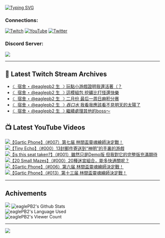 <!--### Hello people, I'm EaglePB2 - The one who building something for fun 👋
Thank you for standby for this profile.   
The purpose of this profile is coming soon.   
You may come back later, as you wish if this readme.md is updated.   -->

<a href="https://git.io/typing-svg"><img src="https://readme-typing-svg.herokuapp.com?font=Fira+Code&duration=1000&pause=5000&vCenter=true&random=false&width=500&lines=%F0%9F%91%8B+Hello+Everyone%2C+I'm+EaglePB2.;%F0%9F%99%87+Thank+you+for+stopping+by+my+profile.+;%F0%9F%94%AD+%3D%3D%3D%3D+%F0%9F%94%AD;%F0%9F%91%8B+%E4%BD%A0%E5%A5%BD%EF%BC%8C%E6%AD%A1%E8%BF%8E%E4%BE%86%E5%88%B0%E6%88%91%E7%9A%84%E4%BB%A3%E7%A2%BC%E5%BA%AB%E3%80%82;%F0%9F%99%87+%E6%84%9F%E8%AC%9D%E5%89%8D%E4%BE%86%E5%8F%83%E8%A7%80%E5%B0%8F%E5%B1%8B+owo~" alt="Typing SVG" /></a>

### Connections:

[![Twitch](https://img.shields.io/badge/Twitch-9347FF?style=flat-square&logo=twitch&logoColor=white)](https://www.twitch.tv/eaglepb2)
[![YouTube](https://img.shields.io/badge/YouTube-%23FF0000.svg?style=flat-square&logo=YouTube&logoColor=white)](https://www.youtube.com/eaglepb2)
[![Twitter](https://img.shields.io/badge/Twitter-%231DA1F2.svg?style=flat-square&logo=Twitter&logoColor=white)](https://twitter.com/eaglepb2)

### Discord Server:

[![](https://invidget.switchblade.xyz/qKrub9b?theme=dark&language=ch)](https://discord.gg/qKrub9b)

---

## 👾 Latest Twitch Stream Archives
<!-- TWITCH:START -->
- [☾ 宿舍 ⋆ @eaglepb2 生 ☽ 玩點小游戲證明我還活著（？](https://www.twitch.tv/videos/2395896833)
- [☾ 宿舍 ⋆ @eaglepb2 生 ☽ 這模組包 挖礦比打怪還快樂](https://www.twitch.tv/videos/2391651743)
- [☾ 宿舍 ⋆ @eaglepb2 生 ☽ 二月份 最后一周日麻积分赛](https://www.twitch.tv/videos/2391569467)
- [☾ 宿舍 ⋆ @eaglepb2 生 ☽ *吞口水* 我看我應該看不見明天的太陽了](https://www.twitch.tv/videos/2388076843)
- [☾ 宿舍 ⋆ @eaglepb2 生 ☽ 繼續處理其他的boss～](https://www.twitch.tv/videos/2387121800)
<!-- TWITCH:END -->



## 📺 Latest YouTube Videos
<!-- YOUTUBE:START -->
<!-- YOUTUBE:END -->

<!-- BEGIN YOUTUBE-CARDS -->
<a href="https://www.youtube.com/watch?v=L7VWW7LlN68">
  <picture>
    <source media="(prefers-color-scheme: dark)" srcset="https://ytcards.demolab.com/?id=L7VWW7LlN68&title=%E3%80%90Gartic+Phone%E3%80%91%EF%BC%88%23007%EF%BC%89%E7%AC%AC%E4%B8%83%E5%B1%8A+%E6%9E%97%E9%96%93%E7%9B%83%E9%9D%88%E9%AD%82%E7%B9%AA%E5%B8%AB%E6%B1%BA%E5%AE%9A%E6%88%B0%EF%BC%81&lang=zh&timestamp=1741066935&background_color=%230d1117&title_color=%23ffffff&stats_color=%23dedede&max_title_lines=1&width=250&border_radius=5&duration=11400">
    <img src="https://ytcards.demolab.com/?id=L7VWW7LlN68&title=%E3%80%90Gartic+Phone%E3%80%91%EF%BC%88%23007%EF%BC%89%E7%AC%AC%E4%B8%83%E5%B1%8A+%E6%9E%97%E9%96%93%E7%9B%83%E9%9D%88%E9%AD%82%E7%B9%AA%E5%B8%AB%E6%B1%BA%E5%AE%9A%E6%88%B0%EF%BC%81&lang=zh&timestamp=1741066935&background_color=%23ffffff&title_color=%2324292f&stats_color=%2357606a&max_title_lines=1&width=250&border_radius=5&duration=11400" alt="【Gartic Phone】（#007）第七届 林間盃靈魂繪師決定戰！" title="【Gartic Phone】（#007）第七届 林間盃靈魂繪師決定戰！">
  </picture>
</a>
<a href="https://www.youtube.com/watch?v=t9OGTAe2-B4">
  <picture>
    <source media="(prefers-color-scheme: dark)" srcset="https://ytcards.demolab.com/?id=t9OGTAe2-B4&title=%E3%80%90Tiny+Echo%E3%80%91%EF%BC%88%23000%EF%BC%8913%E5%B0%81%E9%83%B5%E4%BB%B6%E5%AF%84%E9%80%81%E5%88%B0%E2%80%9C%E7%A5%9E%E6%98%8E%E2%80%9D%E7%9A%84%E6%89%8B%E8%A3%8F%E7%9A%84%E6%B8%B8%E6%88%B2&lang=zh&timestamp=1741041565&background_color=%230d1117&title_color=%23ffffff&stats_color=%23dedede&max_title_lines=1&width=250&border_radius=5&duration=3883">
    <img src="https://ytcards.demolab.com/?id=t9OGTAe2-B4&title=%E3%80%90Tiny+Echo%E3%80%91%EF%BC%88%23000%EF%BC%8913%E5%B0%81%E9%83%B5%E4%BB%B6%E5%AF%84%E9%80%81%E5%88%B0%E2%80%9C%E7%A5%9E%E6%98%8E%E2%80%9D%E7%9A%84%E6%89%8B%E8%A3%8F%E7%9A%84%E6%B8%B8%E6%88%B2&lang=zh&timestamp=1741041565&background_color=%23ffffff&title_color=%2324292f&stats_color=%2357606a&max_title_lines=1&width=250&border_radius=5&duration=3883" alt="【Tiny Echo】（#000）13封郵件寄送到“神明”的手裏的游戲" title="【Tiny Echo】（#000）13封郵件寄送到“神明”的手裏的游戲">
  </picture>
</a>
<a href="https://www.youtube.com/watch?v=ceucGWPshLo">
  <picture>
    <source media="(prefers-color-scheme: dark)" srcset="https://ytcards.demolab.com/?id=ceucGWPshLo&title=%E3%80%90is+this+seat+taken%3F%E3%80%91%EF%BC%88%23001%EF%BC%89%E9%9B%96%E7%84%B6%E5%8F%AA%E6%98%AFDemo%E7%89%88+%E4%BD%86%E6%88%91%E5%B0%8D%E5%AE%83%E7%9A%84%E5%AE%8C%E6%95%B4%E7%89%88%E5%85%85%E6%BB%BF%E6%9C%9F%E5%BE%85&lang=zh&timestamp=1741036786&background_color=%230d1117&title_color=%23ffffff&stats_color=%23dedede&max_title_lines=1&width=250&border_radius=5&duration=1192">
    <img src="https://ytcards.demolab.com/?id=ceucGWPshLo&title=%E3%80%90is+this+seat+taken%3F%E3%80%91%EF%BC%88%23001%EF%BC%89%E9%9B%96%E7%84%B6%E5%8F%AA%E6%98%AFDemo%E7%89%88+%E4%BD%86%E6%88%91%E5%B0%8D%E5%AE%83%E7%9A%84%E5%AE%8C%E6%95%B4%E7%89%88%E5%85%85%E6%BB%BF%E6%9C%9F%E5%BE%85&lang=zh&timestamp=1741036786&background_color=%23ffffff&title_color=%2324292f&stats_color=%2357606a&max_title_lines=1&width=250&border_radius=5&duration=1192" alt="【is this seat taken?】（#001）雖然只是Demo版 但我對它的完整版充滿期待" title="【is this seat taken?】（#001）雖然只是Demo版 但我對它的完整版充滿期待">
  </picture>
</a>
<a href="https://www.youtube.com/watch?v=UxrbTl_2-DU">
  <picture>
    <source media="(prefers-color-scheme: dark)" srcset="https://ytcards.demolab.com/?id=UxrbTl_2-DU&title=%E3%80%9020+Small+Mazes%E3%80%91%EF%BC%88%23000%EF%BC%8920%E7%A8%AE%E8%BF%B7%E5%AE%AE%E7%B5%84%E5%90%88%EF%BC%8C%E8%83%BD%E5%A4%9A%E5%BF%AB%E9%80%9A%E9%97%9C%E5%91%A2%EF%BC%9F&lang=zh&timestamp=1741035489&background_color=%230d1117&title_color=%23ffffff&stats_color=%23dedede&max_title_lines=1&width=250&border_radius=5&duration=1450">
    <img src="https://ytcards.demolab.com/?id=UxrbTl_2-DU&title=%E3%80%9020+Small+Mazes%E3%80%91%EF%BC%88%23000%EF%BC%8920%E7%A8%AE%E8%BF%B7%E5%AE%AE%E7%B5%84%E5%90%88%EF%BC%8C%E8%83%BD%E5%A4%9A%E5%BF%AB%E9%80%9A%E9%97%9C%E5%91%A2%EF%BC%9F&lang=zh&timestamp=1741035489&background_color=%23ffffff&title_color=%2324292f&stats_color=%2357606a&max_title_lines=1&width=250&border_radius=5&duration=1450" alt="【20 Small Mazes】（#000）20種迷宮組合，能多快通關呢？" title="【20 Small Mazes】（#000）20種迷宮組合，能多快通關呢？">
  </picture>
</a>
<a href="https://www.youtube.com/watch?v=j1TRoiUy9SA">
  <picture>
    <source media="(prefers-color-scheme: dark)" srcset="https://ytcards.demolab.com/?id=j1TRoiUy9SA&title=%E3%80%90Gartic+Phone%E3%80%91%EF%BC%88%23006%EF%BC%89%E7%AC%AC%E5%85%AD%E5%B1%8A+%E6%9E%97%E9%96%93%E7%9B%83%E9%9D%88%E9%AD%82%E7%B9%AA%E5%B8%AB%E6%B1%BA%E5%AE%9A%E6%88%B0%EF%BC%81&lang=zh&timestamp=1740981864&background_color=%230d1117&title_color=%23ffffff&stats_color=%23dedede&max_title_lines=1&width=250&border_radius=5&duration=12863">
    <img src="https://ytcards.demolab.com/?id=j1TRoiUy9SA&title=%E3%80%90Gartic+Phone%E3%80%91%EF%BC%88%23006%EF%BC%89%E7%AC%AC%E5%85%AD%E5%B1%8A+%E6%9E%97%E9%96%93%E7%9B%83%E9%9D%88%E9%AD%82%E7%B9%AA%E5%B8%AB%E6%B1%BA%E5%AE%9A%E6%88%B0%EF%BC%81&lang=zh&timestamp=1740981864&background_color=%23ffffff&title_color=%2324292f&stats_color=%2357606a&max_title_lines=1&width=250&border_radius=5&duration=12863" alt="【Gartic Phone】（#006）第六届 林間盃靈魂繪師決定戰！" title="【Gartic Phone】（#006）第六届 林間盃靈魂繪師決定戰！">
  </picture>
</a>
<a href="https://www.youtube.com/watch?v=lF2KSYMm1nk">
  <picture>
    <source media="(prefers-color-scheme: dark)" srcset="https://ytcards.demolab.com/?id=lF2KSYMm1nk&title=%E3%80%90Gartic+Phone%E3%80%91%EF%BC%88%23013%EF%BC%89%E7%AC%AC%E5%8D%81%E4%B8%89%E5%B1%8A+%E6%9E%97%E9%96%93%E7%9B%83%E9%9D%88%E9%AD%82%E7%B9%AA%E5%B8%AB%E6%B1%BA%E5%AE%9A%E6%88%B0%EF%BC%81&lang=zh&timestamp=1740968423&background_color=%230d1117&title_color=%23ffffff&stats_color=%23dedede&max_title_lines=1&width=250&border_radius=5&duration=0">
    <img src="https://ytcards.demolab.com/?id=lF2KSYMm1nk&title=%E3%80%90Gartic+Phone%E3%80%91%EF%BC%88%23013%EF%BC%89%E7%AC%AC%E5%8D%81%E4%B8%89%E5%B1%8A+%E6%9E%97%E9%96%93%E7%9B%83%E9%9D%88%E9%AD%82%E7%B9%AA%E5%B8%AB%E6%B1%BA%E5%AE%9A%E6%88%B0%EF%BC%81&lang=zh&timestamp=1740968423&background_color=%23ffffff&title_color=%2324292f&stats_color=%2357606a&max_title_lines=1&width=250&border_radius=5&duration=0" alt="【Gartic Phone】（#013）第十三届 林間盃靈魂繪師決定戰！" title="【Gartic Phone】（#013）第十三届 林間盃靈魂繪師決定戰！">
  </picture>
</a>
<!-- END YOUTUBE-CARDS -->

---

## Achivements
[![](https://github-profile-trophy.vercel.app/?username=eaglepb2&theme=monokai&no-bg=true&&title=Repositories,Issues,Commit,MultiLanguage)](https://github.com/anuraghazra/github-readme-stats)
<img align="center" alt="eaglePB2's Github Stats" src="https://github-readme-stats.vercel.app/api?username=eaglePB2&show_icons=true&hide_border=true&theme=merko" />
<br>
<img align="center" alt="eaglePB2's Language Used" src="https://github-readme-stats.vercel.app/api/top-langs/?username=eaglePB2&show_icons=true&hide_border=true&theme=merko&layout=compact&langs_count=8" />
<br>
<img align="center" alt="eaglePB2's Viewer Count" src="https://visitcount.itsvg.in/api?id=eaglepb2&label=Profile%20Views&color=3&icon=5&pretty=true" />

<hr>

<!-- RANDOMQUOTE:START -->
![](https://quotes-github-readme.vercel.app/api?type=horizontal&theme=merko)
<!-- RANDOMQUOTE:END -->


<!--
       _____   _   _   _____       _____   _   _   ____   
      |_   _| | | | | |  ___|     |  ___| | \ | | |  _  \  
        | |   | |_| | | |___      | |___  |  \| | | | | | 
        | |   |  _  | |  ___|     |  ___| |     | | | | | 
        | |   | | | | | |___      | |___  | |\  | | |_| | 
        |_|   |_| |_| |_____|     |_____| |_| \_| |____ / 
      
-->
